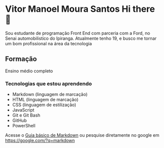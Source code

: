 # Vitor Manoel Moura Santos Hi there 👋

Sou estudante de programação Front End com parceria com a Ford, no Senai automobilistico do Ipiranga.
Atualmente tenho 19, e busco me tornar um bom profissional na área da tecnologia 

## Formação
Ensino médio completo


### Tecnologias que estou aprendendo 

* Markdown (linguagem de marcação)
* HTML (linguagem de marcação)
* CSS (linguagem de estilização)
* JavaScript
* Git e Git Bash
* GitHub
* PowerShell

Acesse o [Guia básico de Markdown](https://docs.pipz.com/central-de-ajuda/learning-center/guia-basico-de-markdown#open) ou pesquise diretamente no google em <https://google.com/?q=markdown>

<!-- Esse exemplo acima é o equivalente em HTML a:
  <a href=https://docs.pipz.com/central-de-ajuda/learning-center/guia-basico-de-markdown#open">Guia básico de Markdown</a>






















<!--
**vitorMMS82/vitorMMS82** is a ✨ _special_ ✨ repository because its `README.md` (this file) appears on your GitHub profile.

Here are some ideas to get you started:

- 🔭 I’m currently working on ...
- 🌱 I’m currently learning ...
- 👯 I’m looking to collaborate on ...
- 🤔 I’m looking for help with ...
- 💬 Ask me about ...
- 📫 How to reach me: ...
- 😄 Pronouns: ...
- ⚡ Fun fact: ...
-->
